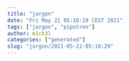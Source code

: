 ```yaml
---
title: "jargon"
date: "Fri May 21 05:18:29 CEST 2021"
tags: ["jargon", "pipotron"]
author: m1ch3l
categories: ["generated"]
slug: "jargon/2021-05-21-05:18:29"
---
```



